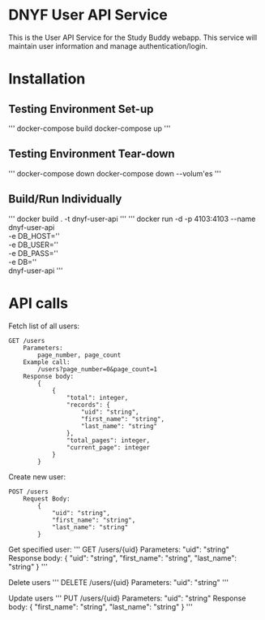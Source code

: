 # DNYF User API Service
This is the User API Service for the Study Buddy webapp. This service will maintain user information and manage authentication/login.

# Installation
## Testing Environment Set-up
'''
docker-compose build
docker-compose up
'''
## Testing Environment Tear-down
'''
docker-compose down
docker-compose down --volum'es
'''
## Build/Run Individually
'''
docker build . -t dnyf-user-api
'''
'''
docker run -d -p 4103:4103 --name dnyf-user-api \
        -e DB_HOST='<DB host url>' \
        -e DB_USER='<DB username>' \
        -e DB_PASS='<DB password>' \
        -e DB='<DB name>' \
        dnyf-user-api
'''

# API calls
Fetch list of all users:
```
GET /users
	Parameters:
		page_number, page_count
	Example call:
		/users?page_number=0&page_count=1
	Response body:
		{
			{
				"total": integer,
				"records": {
					"uid": "string",
					"first_name": "string",
					"last_name": "string"
				},
				"total_pages": integer,
				"current_page": integer
			}       
		}
```

Create new user:
```
POST /users
	Request Body:
		{
			"uid": "string",
			"first_name": "string",
			"last_name": "string"
		}
```

Get specified user:
'''
GET /users/{uid}
	Parameters:
		"uid": "string"
	Response body:
		{
			"uid": "string",
			"first_name": "string",
			"last_name": "string"
		}
'''

Delete users
'''
DELETE /users/{uid}
	Parameters:
		"uid": "string"
'''

Update users
'''
PUT /users/{uid}
	Parameters:
		"uid": "string"
	Response body:
		{
			"first_name": "string",
			"last_name": "string"
		}
'''